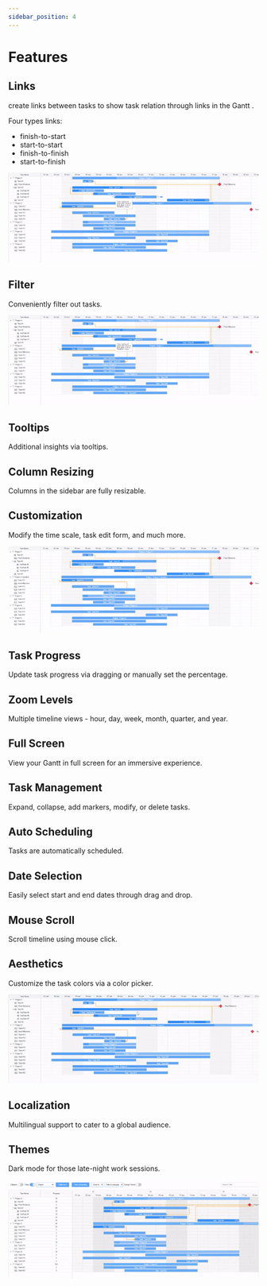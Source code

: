 ```yaml
---
sidebar_position: 4
---
```


# Features


## Links
create links between tasks to show task relation   through links in the Gantt .

Four types links:
  - finish-to-start 
  - start-to-start 
  - finish-to-finish 
  - start-to-finish

![ztGantt logo](/gantt-img/links.gif)   

## Filter
Conveniently filter out tasks.

![ztGantt logo](/gantt-img/links.gif)   

## Tooltips
Additional insights via tooltips.

## Column Resizing
Columns in the sidebar are fully resizable.

## Customization
Modify the time scale, task edit form, and much more.

![ztGantt logo](/gantt-img/popup.gif)   

## Task Progress
Update task progress via dragging or manually set the percentage.

## Zoom Levels
Multiple timeline views - hour, day, week, month, quarter, and year.

## Full Screen
View your Gantt in full screen for an immersive experience.

## Task Management
Expand, collapse, add markers, modify, or delete tasks.

## Auto Scheduling
Tasks are automatically scheduled.

## Date Selection
Easily select start and end dates through drag and drop.

## Mouse Scroll
Scroll timeline using mouse click.

## Aesthetics
Customize the task colors via a color picker.

![ztGantt logo](/gantt-img/taskColor.gif)   

## Localization
Multilingual support to cater to a global audience.

## Themes
Dark mode for those late-night work sessions.

![ztGantt logo](/gantt-img/theme.gif)   

